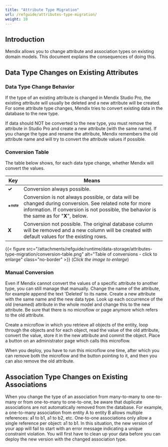 ```yaml
---
title: "Attribute Type Migration"
url: /refguide/attributes-type-migration/
weight: 10
---
```


## Introduction

Mendix allows you to change attribute and association types on existing domain models. This document explains the consequences of doing this.

## Data Type Changes on Existing Attributes

### Data Type Change Behavior

If the type of an existing attribute is changed in Mendix Studio Pro, the existing attribute will usually be deleted and a new attribute will be created. For some attribute type changes, Mendix tries to convert existing data in the database to the new type.

If data should NOT be converted to the new type, you must remove the attribute in Studio Pro and create a new attribute (with the same name). If you change the type and rename the attribute, Mendix remembers the old attribute name and will try to convert the attribute values if possible.

### Conversion Table

The table below shows, for each data type change, whether Mendix will convert the values.

Key | Means
--- | ---
**&#x2713;** | Conversion always possible.
**\*<sup><small>note</small></sup>** | Conversion is not always possible, or data will be changed during conversion. See related note for more information. If conversion is not possible, the behavior is the same as for "**X**", below.
**X** | Conversion not possible. The original database column will be removed and a new column will be created with default values for the existing rows.

{{< figure src="/attachments/refguide/runtime/data-storage/attributes-type-migration/conversion-table.png" alt="Table of conversions - click to enlarge" class="no-border" >}}
(*Click the image to enlarge*)

### Manual Conversion

Even if Mendix cannot convert the values of a specific attribute to another type, you can still manage that manually. Change the name of the attribute, for example append the text 'Deleted' to its name. Create a new attribute with the same name and the new data type. Look up each occurrence of the old (renamed) attribute in the whole model and change this to the new attribute. Be sure that there is no microflow or page anymore which refers to the old attribute.

Create a microflow in which you retrieve all objects of the entity, loop through the objects and for each object, read the value of the old attribute, convert the value, store it in the new attribute and commit the object. Place a button on an administrator page which calls this microflow.

When you deploy, you have to run this microflow one time, after which you can remove both the microflow and the button pointing to it, and then you can also remove the old attribute.

## Association Type Changes on Existing Associations

When you change the type of an association from many-to-many to one-to-many or from one-to-many to one-to-one, be aware that duplicate associations are not automatically removed from the database. For example, a one-to-many association from entity A to entity B allows multiple references: a1 to b1, a1 to b2, etc. One-to-one associations only allow a single reference per object: a1 to b1. In this situation, the new version of your app will fail to start with an error message indicating a unique constraint violation. You will first have to clean up your data before you can deploy the new version with the changed association type.
